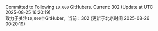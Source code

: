 Committed to Following `10,000` GitHubers. Current: <!-- FOLLOWING_COUNT -->302<!-- FOLLOWING_COUNT --> (Update at UTC <!-- LAST_UPDATED -->2025-08-25 16:20:19<!-- LAST_UPDATED -->)<br>
致力于关注`10,000`个GitHuber。当前：<!-- FOLLOWING_COUNT -->302<!-- FOLLOWING_COUNT --> (更新于北京时间 <!-- LAST_UPDATED_CST -->2025-08-26 00:20:19<!-- LAST_UPDATED_CST -->)
